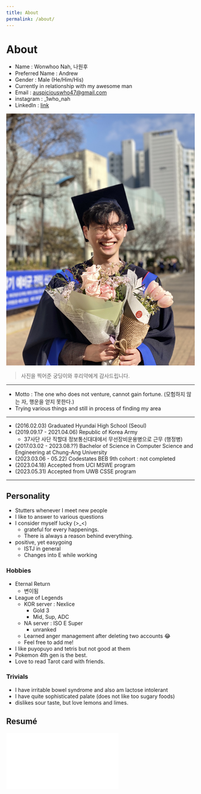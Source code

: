 ```yaml
---
title: About
permalink: /about/
---
```


# About 

- Name : Wonwhoo Nah, 나원후
- Preferred Name : Andrew
- Gender : Male (He/Him/His)
- Currently in relationship with my awesome man
- Email : auspiciouswho47@gmail.com
- instagram : _1who_nah
- LinkedIn : [link](http://www.linkedin.com/in/wonwhoo-andrew-nah-1ba0b4248)

![](../assets/img/profile.JPG)  
> 사진을 찍어준 궁딩이와 후리약에게 감사드립니다.

---

- Motto : The one who does not venture, cannot gain fortune. (모험하지 않는 자, 행운을 얻지 못한다.)  
- Trying various things and still in process of finding my area

---

- (2016.02.03) Graduated Hyundai High School (Seoul)
- (2019.09.17 - 2021.04.06) Republic of Korea Army
  - 37사단 사단 직할대 정보통신대대에서 무선장비운용병으로 근무 (행정병)
- (2017.03.02 - 2023.08.??) Bachelor of Science in Computer Science and Engineering at Chung-Ang University
- (2023.03.06 - 05.22) Codestates BEB 9th cohort : not completed
- (2023.04.18) Accepted from UCI MSWE program
- (2023.05.31) Accepted from UWB CSSE program

---

## Personality

- Stutters whenever I meet new people
- I like to answer to various questions
- I consider myself lucky (>_<)
  - grateful for every happenings.
  - There is always a reason behind everything.
- positive, yet easygoing
  - ISTJ in general
  - Changes into E while working

### Hobbies

- Eternal Return
  - 변이됨
- League of Legends
  - KOR server : Nexlice
    - Gold 3
    - Mid, Sup, ADC
  - NA server : ISO E Super
    - unranked
  - Learned anger management after deleting two accounts :joy:
  - Feel free to add me!
- I like puyopuyo and tetris but not good at them
- Pokemon 4th gen is the best.
- Love to read Tarot card with friends.

### Trivials

- I have irritable bowel syndrome and also am lactose intolerant
- I have quite sophisticated palate (does not like too sugary foods)
- dislikes sour taste, but love lemons and limes.

## Resumé

![](../assets/img/Resumé.pdf)

<!-- ---
title: About
permalink: /about/
---

# About

This is a [starter template](https://vsoch.github.io/docsy-jekyll/) for a Docsy jekyll theme, based
on the Beautiful [Docsy](https://github.com/google/docsy) that renders with Hugo. This version is intended for
native deployment on GitHub pages. See the [repository]({{ site.repo }}) for more details.

## Support

If you need help, please don't hesitate to [open an issue](https://www.github.com/{{ site.github_user }}/{{ site.github_repo }}).
 -->
